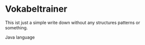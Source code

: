 # Vokabeltrainer
This ist just a simple write down without any structures patterns or something.

Java language
